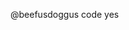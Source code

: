 @beefusdoggus
code yes

<!---
beefusdoggus/beefusdoggus is a ✨ special ✨ repository because its `README.md` (this file) appears on your GitHub profile.
You can click the Preview link to take a look at your changes.
--->
